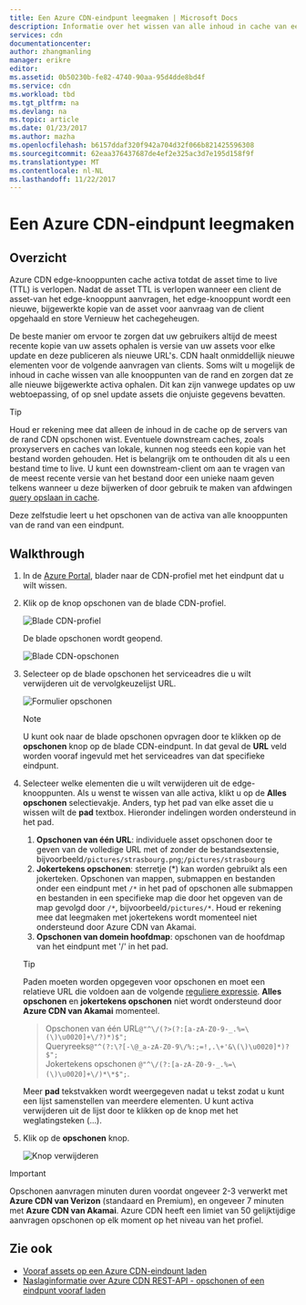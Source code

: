 ```yaml
---
title: Een Azure CDN-eindpunt leegmaken | Microsoft Docs
description: Informatie over het wissen van alle inhoud in cache van een Azure CDN-eindpunt.
services: cdn
documentationcenter: 
author: zhangmanling
manager: erikre
editor: 
ms.assetid: 0b50230b-fe82-4740-90aa-95d4dde8bd4f
ms.service: cdn
ms.workload: tbd
ms.tgt_pltfrm: na
ms.devlang: na
ms.topic: article
ms.date: 01/23/2017
ms.author: mazha
ms.openlocfilehash: b6157ddaf320f942a704d32f066b821425596308
ms.sourcegitcommit: 62eaa376437687de4ef2e325ac3d7e195d158f9f
ms.translationtype: MT
ms.contentlocale: nl-NL
ms.lasthandoff: 11/22/2017
---
```

# <a name="purge-an-azure-cdn-endpoint"></a>Een Azure CDN-eindpunt leegmaken
## <a name="overview"></a>Overzicht
Azure CDN edge-knooppunten cache activa totdat de asset time to live (TTL) is verlopen.  Nadat de asset TTL is verlopen wanneer een client de asset-van het edge-knooppunt aanvragen, het edge-knooppunt wordt een nieuwe, bijgewerkte kopie van de asset voor aanvraag van de client opgehaald en store Vernieuw het cachegeheugen.

De beste manier om ervoor te zorgen dat uw gebruikers altijd de meest recente kopie van uw assets ophalen is versie van uw assets voor elke update en deze publiceren als nieuwe URL's.  CDN haalt onmiddellijk nieuwe elementen voor de volgende aanvragen van clients.  Soms wilt u mogelijk de inhoud in cache wissen van alle knooppunten van de rand en zorgen dat ze alle nieuwe bijgewerkte activa ophalen.  Dit kan zijn vanwege updates op uw webtoepassing, of op snel update assets die onjuiste gegevens bevatten.

> [!TIP]
> Houd er rekening mee dat alleen de inhoud in de cache op de servers van de rand CDN opschonen wist.  Eventuele downstream caches, zoals proxyservers en caches van lokale, kunnen nog steeds een kopie van het bestand worden gehouden.  Het is belangrijk om te onthouden dit als u een bestand time to live.  U kunt een downstream-client om aan te vragen van de meest recente versie van het bestand door een unieke naam geven telkens wanneer u deze bijwerken of door gebruik te maken van afdwingen [query opslaan in cache](cdn-query-string.md).  
> 
> 

Deze zelfstudie leert u het opschonen van de activa van alle knooppunten van de rand van een eindpunt.

## <a name="walkthrough"></a>Walkthrough
1. In de [Azure Portal](https://portal.azure.com), blader naar de CDN-profiel met het eindpunt dat u wilt wissen.
2. Klik op de knop opschonen van de blade CDN-profiel.
   
    ![Blade CDN-profiel](./media/cdn-purge-endpoint/cdn-profile-blade.png)
   
    De blade opschonen wordt geopend.
   
    ![Blade CDN-opschonen](./media/cdn-purge-endpoint/cdn-purge-blade.png)
3. Selecteer op de blade opschonen het serviceadres die u wilt verwijderen uit de vervolgkeuzelijst URL.
   
    ![Formulier opschonen](./media/cdn-purge-endpoint/cdn-purge-form.png)
   
   > [!NOTE]
   > U kunt ook naar de blade opschonen opvragen door te klikken op de **opschonen** knop op de blade CDN-eindpunt.  In dat geval de **URL** veld worden vooraf ingevuld met het serviceadres van dat specifieke eindpunt.
   > 
   > 
4. Selecteer welke elementen die u wilt verwijderen uit de edge-knooppunten.  Als u wenst te wissen van alle activa, klikt u op de **Alles opschonen** selectievakje.  Anders, typ het pad van elke asset die u wissen wilt de **pad** textbox. Hieronder indelingen worden ondersteund in het pad.
    1. **Opschonen van één URL**: individuele asset opschonen door te geven van de volledige URL met of zonder de bestandsextensie, bijvoorbeeld`/pictures/strasbourg.png`;`/pictures/strasbourg`
    2. **Jokertekens opschonen**: sterretje (\*) kan worden gebruikt als een jokerteken. Opschonen van mappen, submappen en bestanden onder een eindpunt met `/*` in het pad of opschonen alle submappen en bestanden in een specifieke map die door het opgeven van de map gevolgd door `/*`, bijvoorbeeld`/pictures/*`.  Houd er rekening mee dat leegmaken met jokertekens wordt momenteel niet ondersteund door Azure CDN van Akamai. 
    3. **Opschonen van domein hoofdmap**: opschonen van de hoofdmap van het eindpunt met '/' in het pad.
   
   > [!TIP]
   > Paden moeten worden opgegeven voor opschonen en moet een relatieve URL die voldoen aan de volgende [reguliere expressie](https://msdn.microsoft.com/library/az24scfc.aspx). **Alles opschonen** en **jokertekens opschonen** niet wordt ondersteund door **Azure CDN van Akamai** momenteel.
   > > Opschonen van één URL`@"^\/(?>(?:[a-zA-Z0-9-_.%=\(\)\u0020]+\/?)*)$";`  
   > > Queryreeks`@"^(?:\?[-\@_a-zA-Z0-9\/%:;=!,.\+'&\(\)\u0020]*)?$";`  
   > > Jokertekens opschonen `@"^\/(?:[a-zA-Z0-9-_.%=\(\)\u0020]+\/)*\*$";`. 
   > 
   > Meer **pad** tekstvakken wordt weergegeven nadat u tekst zodat u kunt een lijst samenstellen van meerdere elementen.  U kunt activa verwijderen uit de lijst door te klikken op de knop met het weglatingsteken (...).
   > 
5. Klik op de **opschonen** knop.
   
    ![Knop verwijderen](./media/cdn-purge-endpoint/cdn-purge-button.png)

> [!IMPORTANT]
> Opschonen aanvragen minuten duren voordat ongeveer 2-3 verwerkt met **Azure CDN van Verizon** (standaard en Premium), en ongeveer 7 minuten met **Azure CDN van Akamai**.  Azure CDN heeft een limiet van 50 gelijktijdige aanvragen opschonen op elk moment op het niveau van het profiel. 
> 
> 

## <a name="see-also"></a>Zie ook
* [Vooraf assets op een Azure CDN-eindpunt laden](cdn-preload-endpoint.md)
* [Naslaginformatie over Azure CDN REST-API - opschonen of een eindpunt vooraf laden](https://msdn.microsoft.com/library/mt634451.aspx)


